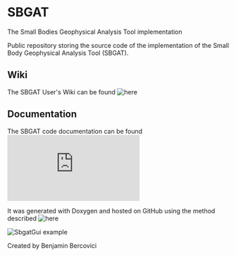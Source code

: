 # SBGAT
The Small Bodies Geophysical Analysis Tool implementation

Public repository storing the source code of the implementation of the Small Body Geophysical Analysis Tool (SBGAT). 

## Wiki
The SBGAT User's Wiki can be found ![here](https://github.com/bbercovici/SBGAT/wiki)

## Documentation
The SBGAT code documentation can be found ![here](https://bbercovici.github.io/sbgat-doc/index.html) 

It was generated with Doxygen and hosted on GitHub using the method described ![here](https://visualstudiomagazine.com/articles/2015/03/01/github-pages.aspx) 



![SbgatGui example](https://i.imgur.com/x0tb7hL.jpg)



Created by Benjamin Bercovici
